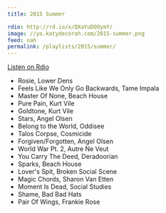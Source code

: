 ```yaml
---
title: 2015 Summer

rdio: http://rd.io/x/QXaYuDOOymY/
image: //yo.katydecorah.com/2015-summer.png
feed: nah
permalink: /playlists/2015/summer/
---
```


[Listen on Rdio](http://rd.io/x/QXaYuDOOymY/)

- Rosie, Lower Dens
- Feels Like We Only Go Backwards, Tame Impala
- Master Of None, Beach House
- Pure Pain, Kurt Vile
- Goldtone, Kurt Vile
- Stars, Angel Olsen
- Belong to the World, Oddisee
- Talos Corpse, Cosmicide
- Forgiven/Forgotten, Angel Olsen
- World War Pt. 2, Autre Ne Veut
- You Carry The Deed, Deradoorian
- Sparks, Beach House
- Lover's Spit, Broken Social Scene
- Magic Chords, Sharon Van Etten
- Moment Is Dead, Social Studies
- Shame, Bad Bad Hats
- Pair Of Wings, Frankie Rose
